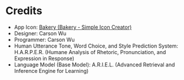 # Credits

- App Icon: [Bakery (Bakery - Simple Icon Creator)](https://apps.apple.com/hk/app/bakery-simple-icon-creator/id1575220747?l=en-GB&mt=12)
- Designer: Carson Wu
- Programmer: Carson Wu
- Human Utterance Tone, Word Choice, and Style Prediction System: H.A.R.P.E.R. (Humane Analysis of Rhetoric, Pronunciation, and Expression in Response)
- Language Model (Base Model): A.R.I.E.L. (Advanced Retrieval and Inference Engine for Learning)
